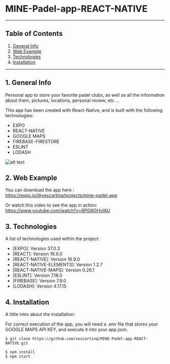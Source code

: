 # MINE-Padel-app-REACT-NATIVE
***

## Table of Contents
1. [General Info](#general-info)
2. [Web Example](#web-example)
3. [Technologies](#technologies)
4. [Installation](#installation)
***

## 1. General Info
Personal app to store your favorite padel clubs, as well as all the information about them, pictures, locations, personal review, etc ...

This app has been created with React-Native, and is built with the following technologies:
- EXPO
- REACT-NATIVE
- GOOGLE MAPS
- FIREBASE-FIRESTORE
- ESLINT
- LODASH

![alt text](https://github.com/vescartinq/MINE-Padel-app-REACT-NATIVE/blob/main/mine-logo1.png?raw=true)

## 2. Web Example
You can download the app here : 
https://expo.io/@vescartinq/projects/mine-padel-app 

Or watch this video to see the app in action:
https://www.youtube.com/watch?v=9P0i9GHvIAU

## 3. Technologies
A list of technologies used within the project:
* [EXPO]: Version 37.0.3 
* [REACT]: Version 16.9.0 
* [REACT-NATIVE]: Version 16.9.0 
* [REACT-NATIVE-ELEMENTS]: Version 1.2.7 
* [REACT-NATIVE-MAPS]: Version 0.26.1 
* [ESLINT]: Version 7.18.0 
* [FIREBASE]: Version 7.9.0 
* [LODASH]: Version 4.17.15 


## 4. Installation
A little intro about the installation:

For correct execution of the app, you will need a .env file
that stores your GOOGLE MAPS API KEY, and execute it into your
app.json.

```
$ git clone https://github.com/vescartinq/MINE-Padel-app-REACT-NATIVE.git

$ npm install
$ npm start
```

